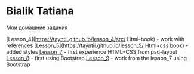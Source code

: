# Bialik Tatiana

Мои домашние задания

[Lesson_4](https://tayntii.github.io/lesson_4/src/ Html-book) - work with references
[Lesson_5](https://tayntii.github.io/lesson_5/ Html+css book) - added styles
[Lesson_7](https://tayntii.github.io/lesson_7/) - first experience HTML+CSS from psd-layout
[Lesson_8](https://tayntii.github.io/lesson_8/) - first using Bootstrap
[Lesson_9](https://tayntii.github.io/lesson_9/) - work from the lesson_7 using Bootstrap

